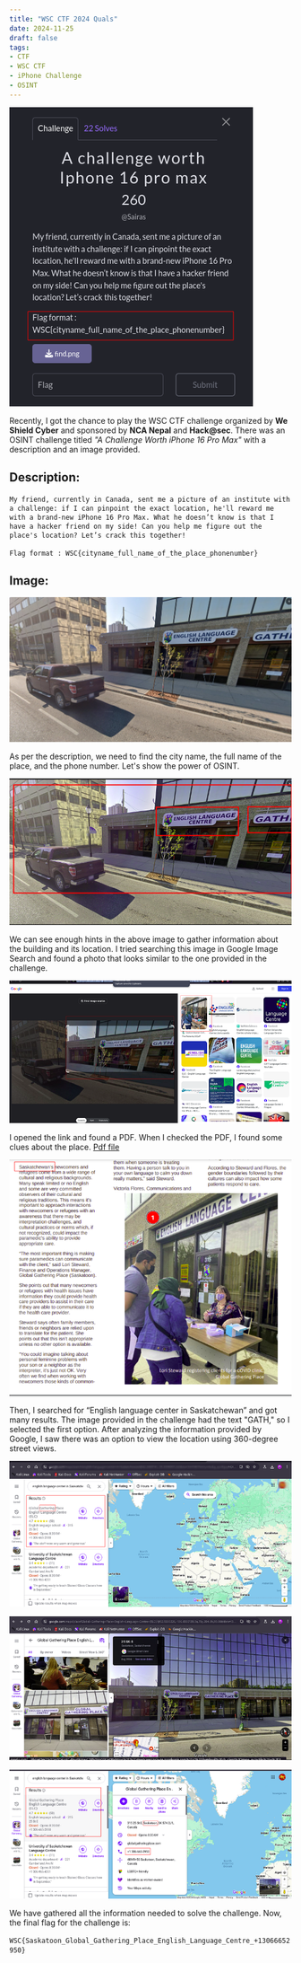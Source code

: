 ```yaml
---
title: "WSC CTF 2024 Quals"
date: 2024-11-25
draft: false
tags:
- CTF
- WSC CTF
- iPhone Challenge
- OSINT
---
```


![Challenge Description](chall.png)

Recently, I got the chance to play the WSC CTF challenge organized by **We Shield Cyber** and sponsored by **NCA Nepal** and **Hack@sec**. There was an OSINT challenge titled *"A Challenge Worth iPhone 16 Pro Max"* with a description and an image provided.

## Description:
```
My friend, currently in Canada, sent me a picture of an institute with a challenge: if I can pinpoint the exact location, he'll reward me with a brand-new iPhone 16 Pro Max. What he doesn’t know is that I have a hacker friend on my side! Can you help me figure out the place's location? Let’s crack this together!

Flag format : WSC{cityname_full_name_of_the_place_phonenumber}

```

## Image:
![Image provided in challenge](find.png)

As per the description, we need to find the city name, the full name of the place, and the phone number. Let's show the power of OSINT.

![Hint in the image](hint.png)

We can see enough hints in the above image to gather information about the building and its location. I tried searching this image in Google Image Search and found a photo that looks similar to the one provided in the challenge.

![Same image](link.png)

I opened the link and found a PDF. When I checked the PDF, I found some clues about the place.
[Pdf file](The-Pulse-February-2023.pdf)

![City hint](city.png)

Then, I searched for “English language center in Saskatchewan” and got many results. The image provided in the challenge had the text "GATH," so I selected the first option. After analyzing the information provided by Google, I saw there was an option to view the location using 360-degree street views.

![Street View 1](/content/posts/CTF/WSC_CTF_2024_Quals/elc1.png)

![Street View 2](elc2.png)

![Street View 3](elc3.png)

We have gathered all the information needed to solve the challenge. Now, the final flag for the challenge is:  

  ```WSC{Saskatoon_Global_Gathering_Place_English_Language_Centre_+13066652950}```
  